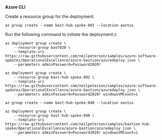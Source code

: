 **Azure CLI**

Create a resource group for the deployment.

```azurecli
az group create --name bast-hub-spoke-002 --location eastus
```

Run the following command to initiate the deployment.c

```azurecli
az deployment group create \
    --resource-group bast020 \
    --template-uri https://raw.githubusercontent.com/neilpeterson/samples/azure-software-updates/OperationalExcellence/azure-bastion/azuredeploy.json \
    --parameters adminPassword=Password2020!
```

```azurecli
az deployment group create \
    --resource-group bast-hub-spoke-002 \
    --template-uri https://raw.githubusercontent.com/neilpeterson/samples/azure-software-updates/OperationalExcellence/azure-bastion/azuredeploy.json \
    --parameters adminPassword=Password2020! windowsVMCount=1
```


```azurecli
az group create --name bast-hub-spoke-040 --location eastus
```



```azurecli
az deployment group create \
    --resource-group bast-hub-spoke-040 \
    --template-uri https://raw.githubusercontent.com/neilpeterson/samples/bastion-hub-spoke/OperationalExcellence/azure-bastion/azuredeploy.json \
    --parameters adminPassword=Password2020! windowsVMCount=1
```